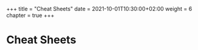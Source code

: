 +++
title = "Cheat Sheets"
date = 2021-10-01T10:30:00+02:00
weight = 6
chapter = true
+++

# Cheat Sheets

